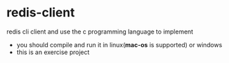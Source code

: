 # redis-client
redis cli client and use the c programming language to implement
- you should compile and run it in linux(**mac-os** is supported) or windows
- this is an exercise project
